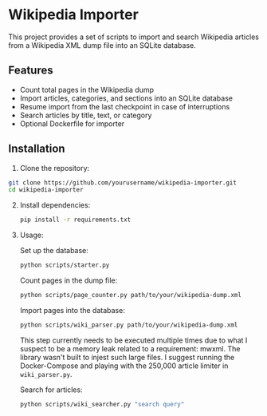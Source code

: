 # Wikipedia Importer

This project provides a set of scripts to import and search Wikipedia articles from a Wikipedia XML dump file into an SQLite database.

## Features

- Count total pages in the Wikipedia dump
- Import articles, categories, and sections into an SQLite database
- Resume import from the last checkpoint in case of interruptions
- Search articles by title, text, or category
- Optional Dockerfile for importer

## Installation

1. Clone the repository:

```bash
git clone https://github.com/yourusername/wikipedia-importer.git
cd wikipedia-importer
```

2. Install dependencies:

    ```bash
    pip install -r requirements.txt
    ```

3. Usage:

    Set up the database:
    ```bash
    python scripts/starter.py
    ```

    Count pages in the dump file:

    ```bash
    python scripts/page_counter.py path/to/your/wikipedia-dump.xml
    ```

    Import pages into the database:

    ```bash
    python scripts/wiki_parser.py path/to/your/wikipedia-dump.xml
    ```

    This step currently needs to be executed multiple times due to what I suspect to be a memory leak related to a requirement: mwxml. The library wasn't built to injest such large files. I suggest running the Docker-Compose and playing with the 250,000 article limiter in `wiki_parser.py`.

    Search for articles:

    ```bash
    python scripts/wiki_searcher.py "search query"
    ```